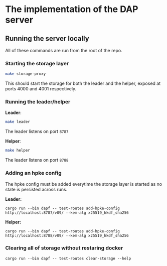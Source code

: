 # The implementation of the DAP server

## Running the server locally

All of these commands are run from the root of the repo.

### Starting the storage layer

```sh
make storage-proxy
```

This should start the storage for both the leader and the helper, exposed at
ports 4000 and 4001 respectively.


### Running the leader/helper

**Leader**:
```sh
make leader
```
The leader listens on port `8787`

**Helper**:
```sh
make helper
```
The leader listens on port `8788`

### Adding an hpke config

The hpke config must be added everytime the storage layer is started as no state
is persisted across runs.

**Leader:**
```
cargo run --bin dapf -- test-routes add-hpke-config http://localhost:8787/v09/ --kem-alg x25519_hkdf_sha256
```

**Helper:**
```
cargo run --bin dapf -- test-routes add-hpke-config http://localhost:8788/v09/ --kem-alg x25519_hkdf_sha256
```

### Clearing all of storage without restaring docker

```
cargo run --bin dapf -- test-routes clear-storage --help
```
